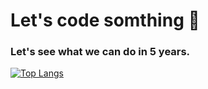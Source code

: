# Let's code somthing 🌱
### Let's see what we can do in 5 years.

[![Top Langs](https://github-readme-stats.vercel.app/api/top-langs/?username=mathiasalenz&theme=react)](https://github.com/mathiasalenz/github-readme-stats)


<!--
**MathiasALenz/MathiasALenz** is a ✨ _special_ ✨ repository because its `README.md` (this file) appears on your GitHub profile.

![snake gif](https://github.com/MathiasALenz/MathiasALenz/blob/output/github-contribution-grid-snake-dark.svg)

Here are some ideas to get you started:
- ✉️ 
- 🔭 I’m currently working on ...
- 🌱 I’m currently learning ...
- 👯 I’m looking to collaborate on ...
- 🤔 I’m looking for help with ...
- 💬 Ask me about ...
- 📫 How to reach me: ...
- 😄 Pronouns: ...
- ⚡ Fun fact: ...
-->
